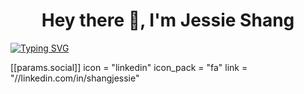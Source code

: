 <h1 align="center">
Hey there 👋, I'm Jessie Shang
</h1>

[![Typing SVG](https://readme-typing-svg.demolab.com/?size=25&color=e8bcf0&center=true&lines=Volleyball-enthusiast;Biomedical+solutions)](https://git.io/typing-svg)

 [[params.social]]
    icon = "linkedin"
    icon_pack = "fa"
    link = "//linkedin.com/in/shangjessie"

<!--
**jjessieshang/jjessieshang** is a ✨ _special_ ✨ repository because its `README.md` (this file) appears on your GitHub profile.

- 🔭 I’m currently working on ...
- 🌱 I’m currently learning ...
- 👯 I’m looking to collaborate on ...
- 🤔 I’m looking for help with ...
- 💬 Ask me about ...
- 📫 How to reach me: ...
- 😄 Pronouns: ...
- ⚡ Fun fact: ...
-->
